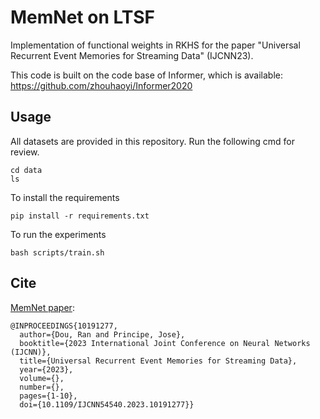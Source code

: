 # MemNet on LTSF
Implementation of functional weights in RKHS for the paper "Universal Recurrent Event Memories for Streaming Data" (IJCNN23).

This code is built on the code base of Informer, which is available: 
https://github.com/zhouhaoyi/Informer2020

## Usage
All datasets are provided in this repository. Run the following cmd for review.
```
cd data
ls
```
To install the requirements
```
pip install -r requirements.txt
```
To run the experiments
```
bash scripts/train.sh
```

## Cite

[MemNet paper](https://arxiv.org/abs/2307.15694):

```
@INPROCEEDINGS{10191277,
  author={Dou, Ran and Principe, Jose},
  booktitle={2023 International Joint Conference on Neural Networks (IJCNN)}, 
  title={Universal Recurrent Event Memories for Streaming Data}, 
  year={2023},
  volume={},
  number={},
  pages={1-10},
  doi={10.1109/IJCNN54540.2023.10191277}}
```
